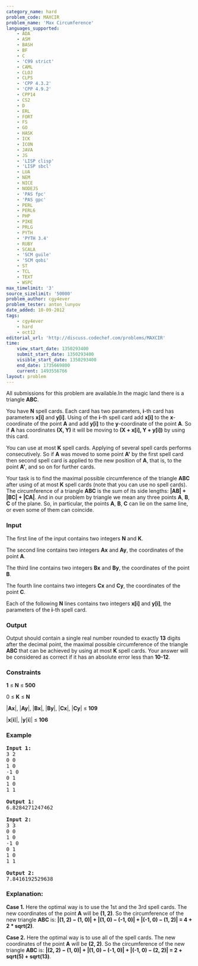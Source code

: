 ```yaml
---
category_name: hard
problem_code: MAXCIR
problem_name: 'Max Circumference'
languages_supported:
    - ADA
    - ASM
    - BASH
    - BF
    - C
    - 'C99 strict'
    - CAML
    - CLOJ
    - CLPS
    - 'CPP 4.3.2'
    - 'CPP 4.9.2'
    - CPP14
    - CS2
    - D
    - ERL
    - FORT
    - FS
    - GO
    - HASK
    - ICK
    - ICON
    - JAVA
    - JS
    - 'LISP clisp'
    - 'LISP sbcl'
    - LUA
    - NEM
    - NICE
    - NODEJS
    - 'PAS fpc'
    - 'PAS gpc'
    - PERL
    - PERL6
    - PHP
    - PIKE
    - PRLG
    - PYTH
    - 'PYTH 3.4'
    - RUBY
    - SCALA
    - 'SCM guile'
    - 'SCM qobi'
    - ST
    - TCL
    - TEXT
    - WSPC
max_timelimit: '3'
source_sizelimit: '50000'
problem_author: cgy4ever
problem_tester: anton_lunyov
date_added: 10-09-2012
tags:
    - cgy4ever
    - hard
    - oct12
editorial_url: 'http://discuss.codechef.com/problems/MAXCIR'
time:
    view_start_date: 1350293400
    submit_start_date: 1350293400
    visible_start_date: 1350293400
    end_date: 1735669800
    current: 1493556766
layout: problem
---
```

All submissions for this problem are available.In the magic land there is a triangle **ABC**.

You have **N** spell cards. Each card has two parameters, **i**-th card has parameters **x\[i\]** and **y\[i\]**. Using of the **i**-th spell card add **x\[i\]** to the **x**-coordinate of the point **A** and add **y\[i\]** to the **y**-coordinate of the point **A**. So if **A** has coordinates **(X, Y)** it will be moving to **(X + x\[i\], Y + y\[i\])** by using this card.

You can use at most **K** spell cards. Applying of several spell cards performs consecutively. So if **A** was moved to some point **A'** by the first spell card then second spell card is applied to the new position of **A**, that is, to the point **A'**, and so on for further cards.

Your task is to find the maximal possible circumference of the triangle **ABC** after using of at most **K** spell cards (note that you can use no spell cards). The circumference of a triangle **ABC** is the sum of its side lengths: **|AB| + |BC| + |CA|**. And in our problem by triangle we mean any three points **A**, **B**, **C** of the plane. So, in particular, the points **A**, **B**, **C** can lie on the same line, or even some of them can coincide.

### Input

The first line of the input contains two integers **N** and **K**.

The second line contains two integers **Ax** and **Ay**, the coordinates of the point **A**.

The third line contains two integers **Bx** and **By**, the coordinates of the point **B**.

The fourth line contains two integers **Cx** and **Cy**, the coordinates of the point **C**.

Each of the following **N** lines contains two integers **x\[i\]** and **y\[i\]**, the parameters of the **i**-th spell card.

### Output

Output should contain a single real number rounded to exactly **13** digits after the decimal point, the maximal possible circumference of the triangle **ABC** that can be achieved by using at most **K** spell cards. Your answer will be considered as correct if it has an absolute error less than **10-12**.

### Constraints

**1** ≤ **N** ≤ **500**

0 ≤ **K** ≤ **N**

|**Ax**|, |**Ay**|, |**Bx**|, |**By**|, |**Cx**|, |**Cy**| ≤ **109**

|**x**\[**i**\]|, |**y**\[**i**\]| ≤ **106**

### Example

<pre>
<b>Input 1:</b>
3 2
0 0
1 0
-1 0
0 1
1 0
1 1

<b>Output 1:</b>
6.8284271247462

<b>Input 2:</b>
3 3
0 0
1 0
-1 0
0 1
1 0
1 1

<b>Output 2:</b>
7.8416192529638
</pre>
### Explanation:

**Case 1.** Here the optimal way is to use the 1st and the 3rd spell cards. The new coordinates of the point **A** will be **(1, 2)**. So the circumference of the new triangle **ABC** is: **|(1, 2) − (1, 0)| + |(1, 0) − (-1, 0)| + |(-1, 0) − (1, 2)| = 4 + 2 \* sqrt(2)**.

**Case 2.** Here the optimal way is to use all of the spell cards. The new coordinates of the point **A** will be **(2, 2)**. So the circumference of the new triangle **ABC** is: **|(2, 2) − (1, 0)| + |(1, 0) − (-1, 0)| + |(-1, 0) − (2, 2)| = 2 + sqrt(5) + sqrt(13)**.

